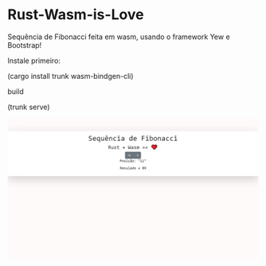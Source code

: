 # Rust-Wasm-is-Love

Sequência de Fibonacci feita em wasm, usando o framework Yew e Bootstrap!

Instale primeiro:

(cargo install trunk wasm-bindgen-cli)

build

(trunk serve)

![img](https://github.com/AndreAdmin/Rust-Wasm-is-Love/blob/main/example.png)
